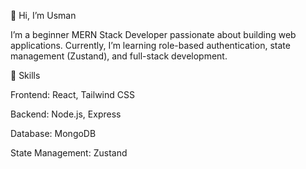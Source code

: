 👋 Hi, I’m Usman

I’m a beginner MERN Stack Developer passionate about building web applications.
Currently, I’m learning role-based authentication, state management (Zustand), and full-stack development.

🚀 Skills

Frontend: React, Tailwind CSS

Backend: Node.js, Express

Database: MongoDB

State Management: Zustand
